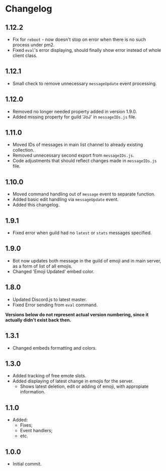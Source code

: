 # Changelog

## 1.12.2

- Fix for `reboot` - now doesn't stop on error when there is no such process under pm2.
- Fixed `eval`'s error displaying, should finally show error instead of whole client class.

## 1.12.1

- Small check to remove unnecessary `messageUpdate` event processing.

## 1.12.0

- Removed no longer needed property added in version 1.9.0.
- Added missing property for guild 'JoJ' in `messageIDs.js` file.

## 1.11.0

- Moved IDs of messages in main list channel to already existing collection.
- Removed unnecessary second export from `messageIDs.js`.
- Code adjustments that should reflect changes made in `messageIDs.js` file.

## 1.10.0

- Moved command handling out of `message` event to separate function.
- Added basic edit handling via `messageUpdate` event.
- Added this changelog.

## 1.9.1

- Fixed error when guild had no `latest` or `stats` messages specified.

## 1.9.0

- Bot now updates both message in the guild of emoji and in main server, as a form of list of all emojis.
- Changed 'Emoji Updated' embed color.

## 1.8.0

- Updated Discord.js to latest master.
- Fixed Error sending from `eval` command.


**Versions below do not represent actual version numbering, since it actually didn't exist back then.**

## 1.3.1

- Changed embeds formatting and colors.

## 1.3.0

- Added tracking of free emote slots.
- Added displaying of latest change in emojis for the server.
  - Shows latest deletion, edit or adding of emoji, with appropiate information.

## 1.1.0

- Added:
  - Fixes;
  - Event handlers;
  - etc.

## 1.0.0

- Initial commit.